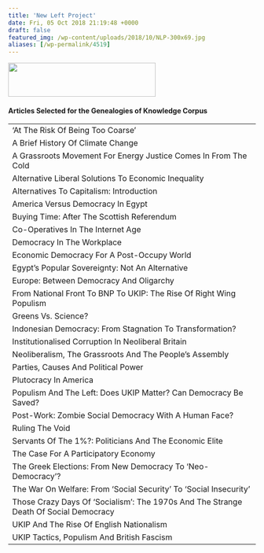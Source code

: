 ```yaml
---
title: 'New Left Project'
date: Fri, 05 Oct 2018 21:19:48 +0000
draft: false
featured_img: /wp-content/uploads/2018/10/NLP-300x69.jpg
aliases: [/wp-permalink/4519]
---
```


<div class="entry-post"><img class="size-medium wp-image-4520 aligncenter" src="/wp-content/uploads/2018/10/NLP-300x69.jpg" alt="" width="300" height="69" />
<h4>Articles Selected for the Genealogies of Knowledge Corpus</h4>
<table width="556">
<tbody>
<tr>
<td width="556">‘At The Risk Of Being Too Coarse’</td>
</tr>
<tr>
<td width="556">A Brief History Of Climate Change</td>
</tr>
<tr>
<td width="556">A Grassroots Movement For Energy Justice Comes In From The Cold</td>
</tr>
<tr>
<td width="556">Alternative Liberal Solutions To Economic Inequality</td>
</tr>
<tr>
<td width="556">Alternatives To Capitalism: Introduction</td>
</tr>
<tr>
<td width="556">America Versus Democracy In Egypt</td>
</tr>
<tr>
<td width="556">Buying Time: After The Scottish Referendum</td>
</tr>
<tr>
<td width="556">Co-Operatives In The Internet Age</td>
</tr>
<tr>
<td width="556">Democracy In The Workplace</td>
</tr>
<tr>
<td width="556">Economic Democracy For A Post-Occupy World</td>
</tr>
<tr>
<td width="556">Egypt’s Popular Sovereignty: Not An Alternative</td>
</tr>
<tr>
<td width="556">Europe: Between Democracy And Oligarchy</td>
</tr>
<tr>
<td width="556">From National Front To BNP To UKIP: The Rise Of Right Wing Populism</td>
</tr>
<tr>
<td width="556">Greens Vs. Science?</td>
</tr>
<tr>
<td width="556">Indonesian Democracy: From Stagnation To Transformation?</td>
</tr>
<tr>
<td width="556">Institutionalised Corruption In Neoliberal Britain</td>
</tr>
<tr>
<td width="556">Neoliberalism, The Grassroots And The People’s Assembly</td>
</tr>
<tr>
<td width="556">Parties, Causes And Political Power</td>
</tr>
<tr>
<td width="556">Plutocracy In America</td>
</tr>
<tr>
<td width="556">Populism And The Left: Does UKIP Matter? Can Democracy Be Saved?</td>
</tr>
<tr>
<td width="556">Post-Work: Zombie Social Democracy With A Human Face?</td>
</tr>
<tr>
<td width="556">Ruling The Void</td>
</tr>
<tr>
<td width="556">Servants Of The 1%?: Politicians And The Economic Elite</td>
</tr>
<tr>
<td width="556">The Case For A Participatory Economy</td>
</tr>
<tr>
<td width="556">The Greek Elections: From New Democracy To ‘Neo-Democracy’?</td>
</tr>
<tr>
<td width="556">The War On Welfare: From ‘Social Security’ To ‘Social Insecurity’</td>
</tr>
<tr>
<td width="556">Those Crazy Days Of ‘Socialism’: The 1970s And The Strange Death Of Social Democracy</td>
</tr>
<tr>
<td width="556">UKIP And The Rise Of English Nationalism</td>
</tr>
<tr>
<td width="556">UKIP Tactics, Populism And British Fascism</td>
</tr>
</tbody>
</table></div>